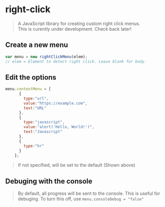 # right-click
>A JavaScript library for creating custom right click menus.  
>This is curently under development. Check back later!

## Create a new menu
```js
var menu = new rightClickMenu(elem);
// elem = Element to detect right click. Leave blank for body.
```
## Edit the options
```js
menu.contextMenu = [
      {
        type:"url",
        value:"https://example.com",
        text:"URL"
      },
      {
        type:"javascript",
        value:"alert('Hello, World!')",
        text:"Javascript"
      },
      {
        type:"hr"
      }
    ];
```
>If not specified, will be set to the default (Shown above)
## Debuging with the console
>By default, all progress will be sent to the console. This is useful for debuging. To turn this off, use `menu.consoleDebug = "false"`
